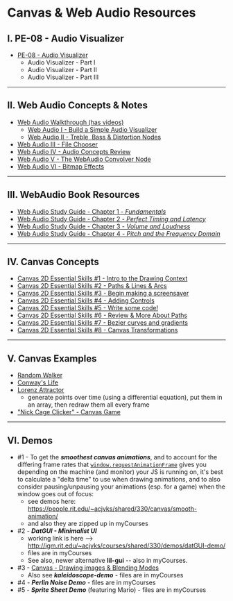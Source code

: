 # Canvas & Web Audio Resources

## I. PE-08 - Audio Visualizer

- [PE-08 - Audio Visualizer](../pe/pe-08.md)
  - Audio Visualizer - Part I
  - Audio Visualizer - Part II
  - Audio Visualizer - Part III

<hr>

## II. Web Audio Concepts & Notes

- [Web Audio Walkthrough (has videos)](webaudio-walkthrough.md)
  - [Web Audio I - Build a Simple Audio Visualizer](https://github.com/rit-igm-web/igme-330-shared/edit/main/notes/demo-web-audio-1.md)
  - [Web Audio II - Treble, Bass & Distortion Nodes](https://github.com/rit-igm-web/igme-330-shared/edit/main/notes/demo-web-audio-2.md)
- [Web Audio III - File Chooser](https://github.com/rit-igm-web/igme-330-shared/edit/main/notes/demo-web-audio-3.md)
- [Web Audio IV - Audio Concepts Review](https://github.com/rit-igm-web/igme-330-shared/edit/main/notes/demo-web-audio-4.md)
- [Web Audio V - The WebAudio Convolver Node](https://github.com/rit-igm-web/igme-330-shared/edit/main/notes/demo-web-audio-5.md)
- [Web Audio VI - Bitmap Effects](https://github.com/rit-igm-web/igme-330-shared/edit/main/notes/demo-web-audio-6.md)

<hr>

## III. WebAudio Book Resources

- [Web Audio Study Guide - Chapter 1 - *Fundamentals*](https://github.com/rit-igm-web/igme-330-shared/edit/main/notes/web-audio-chapter-1.md)
- [Web Audio Study Guide - Chapter 2 - *Perfect Timing and Latency*](https://github.com/rit-igm-web/igme-330-shared/edit/main/notes/web-audio-chapter-2.md)
- [Web Audio Study Guide - Chapter 3 - *Volume and Loudness*](https://github.com/rit-igm-web/igme-330-shared/edit/main/notes/web-audio-chapter-3.md)
- [Web Audio Study Guide - Chapter 4 - *Pitch and the Frequency Domain*](https://github.com/rit-igm-web/igme-330-shared/edit/main/notes/web-audio-chapter-4.md)

<hr>

## IV. Canvas Concepts

- [Canvas 2D Essential Skills #1 - Intro to the Drawing Context](https://github.com/rit-igm-web/igme-330-shared/edit/main/notes/1-canvas-intro-to-drawing-context.md)
- [Canvas 2D Essential Skills #2 - Paths & Lines & Arcs](https://github.com/rit-igm-web/igme-330-shared/edit/main/notes/2-canvas-paths-lines-arcs.md)
- [Canvas 2D Essential Skills #3 - Begin making a screensaver](https://github.com/rit-igm-web/igme-330-shared/edit/main/notes/3-begin-making-screensaver.md)
- [Canvas 2D Essential Skills #4 - Adding Controls](https://github.com/rit-igm-web/igme-330-shared/edit/main/blob/master/notes/4-adding-controls.md)
- [Canvas 2D Essential Skills #5 - Write some code!](https://github.com/rit-igm-web/igme-330-shared/edit/main/notes/5-write-some-code.md)
- [Canvas 2D Essential Skills #6 - Review & More About Paths](https://github.com/rit-igm-web/igme-330-shared/edit/main/notes/6-review-and-more-about-paths.md)
- [Canvas 2D Essential Skills #7 - Bezier curves and gradients](https://github.com/rit-igm-web/igme-330-shared/edit/main/notes/7-bezier-curves-and-gradients.md)
- [Canvas 2D Essential Skills #8 - Canvas Transformations](https://github.com/rit-igm-web/igme-330-shared/edit/main/notes/8-canvas-transformations.md)

<hr>

## V. Canvas Examples
- [Random Walker](https://github.com/rit-igm-web/igme-330-shared/edit/main/notes/HW-random-walker.md)
- [Conway's Life](https://github.com/rit-igm-web/igme-330-shared/edit/main/notes/HW-canvas-life.md)
- [Lorenz Attractor](https://github.com/rit-igm-web/igme-330-shared/edit/main/notes/HW-lorenz-attractor.md)
  - generate points over time (using a differential equation), put them in an array, then redraw them all every frame
- ["Nick Cage Clicker" - Canvas Game](https://github.com/tonethar/IGME-330-Master/blob/master/notes/HW-cage-clicker-1.md)

<hr>

## VI. Demos

- #1 - To get the ***smoothest canvas animations***, and to account for the differing frame rates that [`window.requestAnimationFrame`](https://developer.mozilla.org/en-US/docs/Web/API/window/requestAnimationFrame) gives you depending on the machine (and monitor) your JS is running on, it's best to calculate a "delta time" to use when drawing animations, and to also consider pausing/unpausing your animations (esp. for a game) when the window goes out of focus:
  - see demos here: https://people.rit.edu/~acjvks/shared/330/canvas/smooth-animation/
  - and also they are zipped up in myCourses
- #2 - ***DatGUI - Minimalist UI***
    - working link is here --> http://igm.rit.edu/~acjvks/courses/shared/330/demos/datGUI-demo/
    - files are in myCourses
    - See also, newer alternative **lil-gui** -- also in myCourses.
- #3 - [Canvas - Drawing images & Blending Modes](https://github.com/tonethar/IGME-330-Master/blob/master/notes/canvas-5.md)
    - Also see ***kaleidoscope-demo*** - files are in myCourses
- #4 - ***Perlin Noise Demo*** - files are in myCourses
- #5 - ***Sprite Sheet Demo*** (featuring Mario) - files are in myCourses
